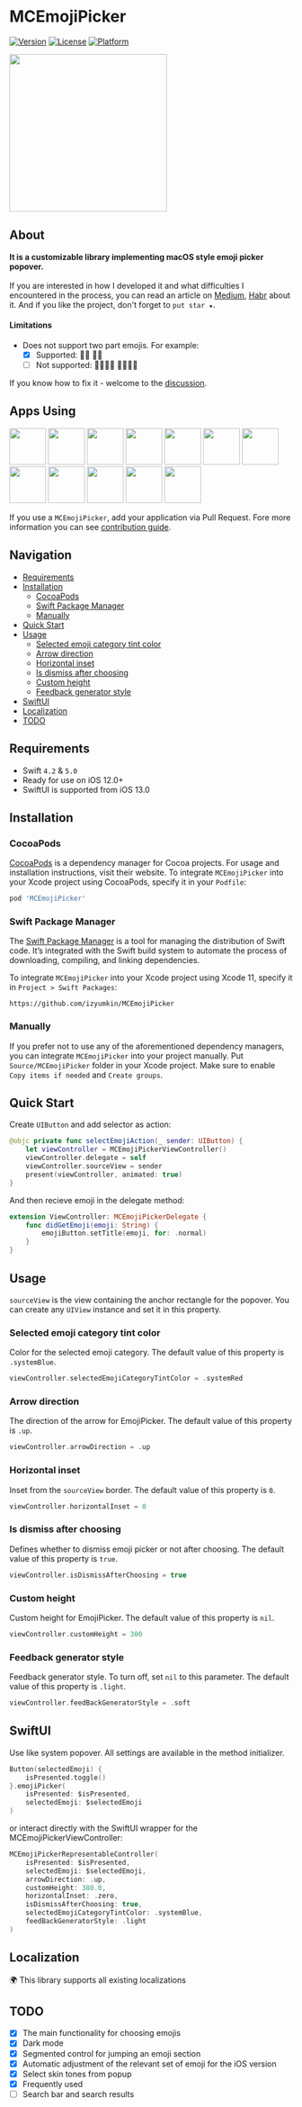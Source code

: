# MCEmojiPicker

[![Version](https://img.shields.io/cocoapods/v/MCEmojiPicker.svg?style=flat)](https://cocoapods.org/pods/MCEmojiPicker)
[![License](https://img.shields.io/cocoapods/l/MCEmojiPicker.svg?style=flat)](https://cocoapods.org/pods/MCEmojiPicker)
[![Platform](https://img.shields.io/cocoapods/p/MCEmojiPicker.svg?style=flat)](https://cocoapods.org/pods/MCEmojiPicker)

<p float="left">
<img src="https://user-images.githubusercontent.com/50948518/216799717-25b3e4ed-b4c5-4166-91a2-72374b0564f9.gif" width="280">
</p>

## About

<b>It is a customizable library implementing macOS style emoji picker popover.</b>
<br><br>
If you are interested in how I developed it and what difficulties I encountered in the process, you can read an article on [Medium](https://medium.com/@izzyumkin/an-emoji-selection-element-aka-emojipicker-for-ios-like-in-macos-e2fa022b80af), [Habr](https://habr.com/ru/post/716194/) about it.
And if you like the project, don't forget to `put star ★`.

#### Limitations
- Does not support two part emojis. For example:
  - [x] Supported: 🤝🏻 🤝🏿
  - [ ] Not supported: 🫱🏿‍🫲🏻 🫱🏼‍🫲🏿
  
If you know how to fix it - welcome to the [discussion](https://github.com/izyumkin/MCEmojiPicker/discussions/10).

## Apps Using

<p float="left">
    <a href="https://apps.apple.com/app/apple-store/id6465843931"><img src="https://github.com/izyumkin/MCEmojiPicker/assets/3f6a381d-0ca1-401e-89b5-a4eb2b643bf6" height="65"></a>
    <a href="https://apps.apple.com/app/id1500111859"><img src="https://github.com/izyumkin/MCEmojiPicker/assets/50948518/17f93db2-441c-41bb-9b32-2e322d6174f6" height="65"></a>
    <a href="https://apps.apple.com/app/id6450279059"><img src="https://github.com/izyumkin/MCEmojiPicker/assets/50948518/270146ff-d3e7-4c46-97c2-2c796e6bd78d" height="65"></a>
    <a href="https://apps.apple.com/app/id6444636956"><img src="https://github.com/izyumkin/MCEmojiPicker/assets/50948518/ecae445c-1683-422b-a0e7-8dbaeac2eb18" height="65"></a>
    <a href="https://github.com/Housemates-Mobile-App/housemates_mobileapp"><img src="https://github.com/izyumkin/MCEmojiPicker/assets/50948518/05a8651a-c6fb-419e-9bdc-aa7d68b53af7" height="65"></a>
    <a href="https://github.com/RedEagle-dh/Quantify"><img src="https://github.com/izyumkin/MCEmojiPicker/assets/50948518/bfa48cc4-c901-4235-8bfc-f5fb0fa22279" height="65"></a>
    <a href="https://github.com/norbusonam/routine"><img src="https://github.com/izyumkin/MCEmojiPicker/assets/50948518/97a5b6ee-0cff-4839-894e-5c2d08daca3a" height="65"></a>
    <a href="https://github.com/bapaws/clock"><img src="https://github.com/izyumkin/MCEmojiPicker/assets/50948518/7a615b02-43a2-4557-bfbd-7f40841ac508" height="65"></a>
    <a href="https://github.com/fn1y/Habitrack"><img src="https://github.com/izyumkin/MCEmojiPicker/assets/50948518/0b634a00-257f-4e9d-93b0-8f8a2c0d335d" height="65"></a>
    <a href="https://github.com/honzachalupa/SymptomsTracker"><img src="https://github.com/izyumkin/MCEmojiPicker/assets/50948518/836c08c8-7e60-4403-ad0a-fffaed926d15" height="65"></a>
    <a href="https://github.com/savoirfairelinux/jami-client-ios"><img src="https://github.com/izyumkin/MCEmojiPicker/assets/50948518/b2e00327-7c13-407b-8c43-3c189504c3c5" height="65"></a>
    <a href="https://github.com/deltachat/deltachat-ios"><img src="https://github.com/izyumkin/MCEmojiPicker/assets/50948518/6322e6cf-71d4-4f37-893c-44277b277517" height="65"></a>
</p>

If you use a `MCEmojiPicker`, add your application via Pull Request. Fore more information you can see [contribution guide](https://github.com/izyumkin/MCEmojiPicker/blob/main/CONTRIBUTING.md).

## Navigation

- [Requirements](#requirements)
- [Installation](#installation)
    - [CocoaPods](#cocoapods)
    - [Swift Package Manager](#swift-package-manager)
    - [Manually](#manually)
- [Quick Start](#quick-start)
- [Usage](#usage)
    - [Selected emoji category tint color](#selected-emoji-category-tint-color)
    - [Arrow direction](#arrow-direction)
    - [Horizontal inset](#horizontal-inset)
    - [Is dismiss after choosing](#is-dismiss-after-choosing)
    - [Custom height](#custom-height)
    - [Feedback generator style](#feedback-generator-style)
- [SwiftUI](#swiftui)
- [Localization](#localization)
- [TODO](#todo)

## Requirements

- Swift `4.2` & `5.0`
- Ready for use on iOS 12.0+
- SwiftUI is supported from iOS 13.0

## Installation

### CocoaPods

[CocoaPods](https://cocoapods.org) is a dependency manager for Cocoa projects. For usage and installation instructions, visit their website. To integrate `MCEmojiPicker` into your Xcode project using CocoaPods, specify it in your `Podfile`:

```ruby
pod 'MCEmojiPicker'
```

### Swift Package Manager

The [Swift Package Manager](https://swift.org/package-manager/) is a tool for managing the distribution of Swift code. It’s integrated with the Swift build system to automate the process of downloading, compiling, and linking dependencies.

To integrate `MCEmojiPicker` into your Xcode project using Xcode 11, specify it in `Project > Swift Packages`:

```ogdl
https://github.com/izyumkin/MCEmojiPicker
```

### Manually

If you prefer not to use any of the aforementioned dependency managers, you can integrate `MCEmojiPicker` into your project manually. Put `Source/MCEmojiPicker` folder in your Xcode project. Make sure to enable `Copy items if needed` and `Create groups`.

## Quick Start
Create `UIButton` and add selector as action:
```swift
@objc private func selectEmojiAction(_ sender: UIButton) {
    let viewController = MCEmojiPickerViewController()
    viewController.delegate = self
    viewController.sourceView = sender
    present(viewController, animated: true)
}
```

And then recieve emoji in the delegate method:
```swift
extension ViewController: MCEmojiPickerDelegate {
    func didGetEmoji(emoji: String) {
        emojiButton.setTitle(emoji, for: .normal)
    }
}
```

## Usage

`sourceView` is the view containing the anchor rectangle for the popover. You can create any `UIView` instance and set it in this property. 

### Selected emoji category tint color
Color for the selected emoji category. The default value of this property is `.systemBlue`.

```swift
viewController.selectedEmojiCategoryTintColor = .systemRed
```

### Arrow direction
The direction of the arrow for EmojiPicker. The default value of this property is `.up`.

```swift
viewController.arrowDirection = .up
```

### Horizontal inset
Inset from the `sourceView` border. The default value of this property is `0`.

```swift
viewController.horizontalInset = 0
```

### Is dismiss after choosing
Defines whether to dismiss emoji picker or not after choosing. The default value of this property is `true`.

```swift
viewController.isDismissAfterChoosing = true
```

### Custom height
Custom height for EmojiPicker. The default value of this property is `nil`.

```swift
viewController.customHeight = 300
```

### Feedback generator style
Feedback generator style. To turn off, set `nil` to this parameter. The default value of this property is `.light`.

```swift
viewController.feedBackGeneratorStyle = .soft
```

## SwiftUI

Use like system popover. All settings are available in the method initializer.

```swift
Button(selectedEmoji) {
    isPresented.toggle()
}.emojiPicker(
    isPresented: $isPresented,
    selectedEmoji: $selectedEmoji
)
```

or interact directly with the SwiftUI wrapper for the MCEmojiPickerViewController:

```swift
MCEmojiPickerRepresentableController(
    isPresented: $isPresented,
    selectedEmoji: $selectedEmoji,
    arrowDirection: .up,
    customHeight: 380.0,
    horizontalInset: .zero,
    isDismissAfterChoosing: true,
    selectedEmojiCategoryTintColor: .systemBlue,
    feedBackGeneratorStyle: .light
)
```

## Localization
🌍 This library supports all existing localizations

## TODO

-   [x] The main functionality for choosing emojis
-   [x] Dark mode
-   [x] Segmented control for jumping an emoji section
-   [x] Automatic adjustment of the relevant set of emoji for the iOS version
-   [x] Select skin tones from popup
-   [x] Frequently used
-   [ ] Search bar and search results
